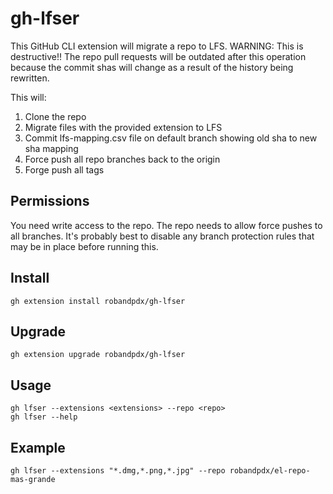 # gh-lfser

This GitHub CLI extension will migrate a repo to LFS. WARNING: This is destructive!! The repo pull requests will be outdated after this operation because the commit shas will change as a result of the history being rewritten.

This will:
1. Clone the repo
1. Migrate files with the provided extension to LFS
1. Commit lfs-mapping.csv file on default branch showing old sha to new sha mapping
1. Force push all repo branches back to the origin
1. Forge push all tags

## Permissions
You need write access to the repo. The repo needs to allow force pushes to all branches. It's probably best to disable any branch protection rules that may be in place before running this.

## Install
`gh extension install robandpdx/gh-lfser`  

## Upgrade
`gh extension upgrade robandpdx/gh-lfser`  

## Usage
`gh lfser --extensions <extensions> --repo <repo>`  
`gh lfser --help`  

## Example
`gh lfser --extensions "*.dmg,*.png,*.jpg" --repo robandpdx/el-repo-mas-grande`  